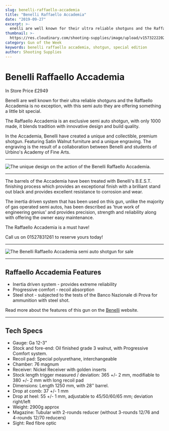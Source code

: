 ```yaml
---
slug: benelli-raffaello-accademia
title: "Benelli Raffaello Accademia"
date: "2019-09-27"
excerpt: >-
  enelli are well known for their ultra reliable shotguns and the Raffaello Accademia is no exception, with this semi auto they are offering something a little bit special.
thumbnail: >-
  https://res.cloudinary.com/shooting-supplies/image/upload/v1573222202/Blog/BenelliRaffaelloAccademiaGOTWSlide_vvohwj.jpg
category: Gun of the Week
keywords: benelli raffaello accademia, shotgun, special edition
author: Shooting Supplies
---
```


# **Benelli Raffaello Accademia**
In Store Price £2949

Benelli are well known for their ultra reliable shotguns and the Raffaello Accademia is no exception, with this semi auto they are offering something a little bit special.

The Raffaello Accademia is an exclusive semi auto shotgun, with only 1000 made, it blends tradition with innovative design and build quality.

In the Accademia, Benelli have created a unique and collectible, premium shotgun. Featuring Satin Walnut furniture and a unique engraving. The engraving is the result of a collaboration between Benelli and students of Urbino's Academy of Fine Arts.

****

![The unique design on the action of the Benelli Raffaello Accademia.](https://res.cloudinary.com/shooting-supplies/image/upload/v1573222207/guns/Raffaello-Accademia-2_oaha1c.jpg)

****

The barrels of the Accademia have been treated with Benelli's B.E.S.T. finishing process which provides an exceptional finish with a brilliant stand out black and provides excellent resistance to corrosion and wear.

The inertia driven system that has been used on this gun, unlike the majority of gas operated semi autos, has been described as 'true work of engineering genius' and provides precision, strength and reliability along with offering the owner easy maintenance.

The Raffaello Accademia is a must have!

Call us on 01527831261 to reserve yours today!

****

![The Benelli Raffaello Accademia semi auto shotgun for sale](https://res.cloudinary.com/shooting-supplies/image/upload/v1573222205/guns/Raffaello-Accademia_p9znr8.png)

****

## **Raffaello Accademia Features**

- Inertia driven system - provides extreme reliability
- Progressive comfort - recoil absorption
- Steel shot - subjected to the tests of the Banco Nazionale di Prova for ammunition with steel shot.

Read more about the features of this gun on the [Benelli](https://www.benelli.it/en/products/semiautomatic-shotguns/raffaello/raffaello-accademia#node-arma-full-group-canne) website.

****

## **Tech Specs**

- Gauge: Ga 12-3"
- Stock and fore-end: Oil finished grade 3 walnut, with Progressive Comfort system.
- Recoil pad: Special polyurethane, interchangeable
- Chamber: 76 magnum
- Receiver: Nickel Receiver with golden inserts
- Stock length trigger measured / deviation: 365 +/- 2 mm, modifiable to 380 +/- 2 mm with long recoil pad
- Dimensions: Length 1250 mm, with 28’’ barrel.
- Drop at comb: 37 +/- 1 mm
- Drop at heel: 55 +/- 1 mm, adjustable to 45/50/60/65 mm;  deviation right/left
- Weight: 2900g approx
- Magazine: Tubular with 2-rounds reducer (without 3-rounds 12/76 and 4-rounds 12/70 reducers)
- Sight: Red fibre optic


